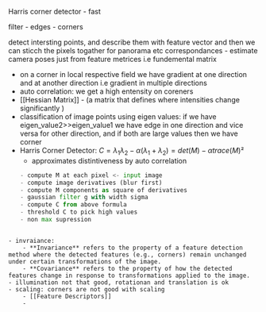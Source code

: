 Harris corner detector - fast



filter - edges - corners

detect intersting points, and describe them with feature vector
and then we can sticch the pixels togather for panorama etc
correspondances - estimate camera poses just from feature metrices i.e fundemental matrix

- on a corner in local respective field we have gradient at one direction and at another direction i.e gradient in multiple directions
- auto correlation: we get a high entensity on coreners
- [[Hessian Matrix]] - (a matrix that defines where intensities change significantly )
- classification of image points using eigen values: if we have eigen_value2>>eigen_value1 we have edge in one direction and vice versa for other direction, and if both are large values then we have corner
- Harris Corner Detector: $C = \lambda_1\lambda_2 - \alpha(\lambda_1+\lambda_2)= det(M) - \alpha trace(M)²$
	- approximates distintiveness by auto correlation
	```python
	- compute M at each pixel <- input image
	- compute image derivatives (blur first)
	- compute M components as square of derivatives
	- gaussian filter g with width sigma
	- compute C from above formula
	- threshold C to pick high values
	- non max supression

```

- invraiance:
	- **Invariance** refers to the property of a feature detection method where the detected features (e.g., corners) remain unchanged under certain transformations of the image.
	- **Covariance** refers to the property of how the detected features change in response to transformations applied to the image.
- illumination not that good, rotationan and translation is ok
- scaling: corners are not good with scaling
	- [[Feature Descriptors]]
	- 